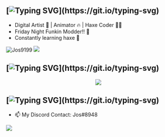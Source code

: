 ## [![Typing SVG](https://readme-typing-svg.demolab.com/?size=32&color=3B83BD&lines=Hey+Im+Jos!!+✨;)](https://git.io/typing-svg)

-    Digital Artist 🎨 | Animator 🔥 | Haxe Coder 👨‍💻
-    Friday Night Funkin Modder!! 🌟
-    Constantly learning haxe 🤙

<p align="left"> 
 <img src="https://img.shields.io/github/followers/Jos9199?color=5d9b9b&label=Followers" alt="Jos9199" />  
 <img src="https://img.shields.io/github/stars/Jos9199?style=flat&color=FF0000" />  
</p>
  
## [![Typing SVG](https://readme-typing-svg.demolab.com/?size=24&color=FFFFFF&lines=Use:;)](https://git.io/typing-svg)
<p align="center">
  <a href="https://skillicons.dev">
    <img src="https://skillicons.dev/icons?i=discord,twitter,haxe,haxeflixel,vscode,=13" />
  </a>
</p>

## [![Typing SVG](https://readme-typing-svg.demolab.com/?size=24&color=FFFFFF&lines=Contact+Me+Guys!!+📫;)](https://git.io/typing-svg)
- 📫 My Discord Contact: Jos#8948 
<p align="left"> 
  <a href="https://twitter.com/9199Jos">
    <img src="https://skillicons.dev/icons?i=twitter" />
  </a>
</p>
